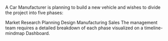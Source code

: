 A Car Manufacturer is planning to build a new vehicle and wishes to divide the project into five phases:

Market Research
Planning
Design
Manufacturing
Sales
The management team requires a detailed breakdown of each phase visualized on a timeline-mindmap Dashboard.
